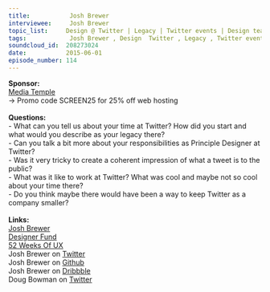 ```yaml
--- 
title:           Josh Brewer 
interviewee:     Josh Brewer 
topic_list:     Design @ Twitter | Legacy | Twitter events | Design team | Reinforcing vision | Herculean task | Core building blocks | Buried ideas | Rocket growth | Tweet guardian |  Changing lives | Disillusionment | Small teams | Instagram 
tags:            Josh Brewer , Design  Twitter , Legacy , Twitter events , Design team , Reinforcing vision , Herculean task , Core building blocks , Buried ideas , Rocket growth , Tweet guardian ,  Changing lives , Disillusionment , Small teams , Instagram 
soundcloud_id:  208273024
date:           2015-06-01
episode_number: 114
---
```


<p class="show_notes_display"><b>Sponsor:</b><b><br></b><a rel="nofollow" target="_blank" href="http://mediatemple.net/?utm_source=BetweenScreens&amp;utm_medium=podcast&amp;utm_campaign=SCREEN25">Media Temple</a><br>-&gt; Promo code SCREEN25 for 25% off web hosting<b><br><br>Questions:</b><br>- What can you tell us about your time at Twitter? How did you start and what would you describe as your legacy there?<br>- Can you talk a bit more about your responsibilities as Principle Designer at Twitter?<br>- Was it very tricky to create a coherent impression of what a tweet is to the public?<br>- What was it like to work at Twitter? What was cool and maybe not so cool about your time there?<br>- Do you think maybe there would have been a way to keep Twitter as a company smaller?<br><br><b>Links:</b><br><a rel="nofollow" target="_blank" href="http://jbrewer.me/">Josh Brewer</a><br><a rel="nofollow" target="_blank" href="http://">Designer Fund</a><br><a rel="nofollow" target="_blank" href="http://52weeksofux.com/">52 Weeks Of UX</a><br>Josh Brewer on <a rel="nofollow" target="_blank" href="https://twitter.com/jbrewer">Twitter</a><br>Josh Brewer on <a rel="nofollow" target="_blank" href="https://github.com/jbrewer">Github</a><br>Josh Brewer on <a rel="nofollow" target="_blank" href="https://dribbble.com/jbrewer">Dribbble</a><br>Doug Bowman on <a rel="nofollow" target="_blank" href="https://twitter.com/stop">Twitter</a><br><br></p>

